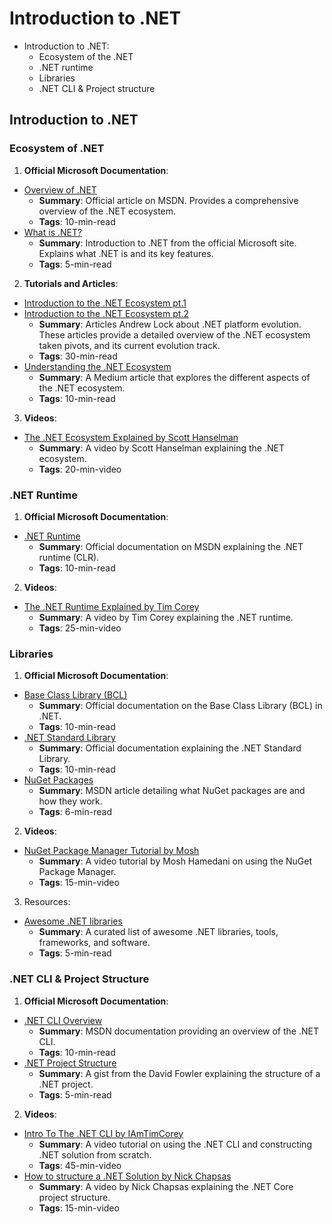 # Introduction to .NET

- Introduction to .NET:
    - Ecosystem of the .NET
    - .NET runtime
    - Libraries
    - .NET CLI & Project structure

## Introduction to .NET

### Ecosystem of .NET

1. **Official Microsoft Documentation**:

- [Overview of .NET](https://docs.microsoft.com/en-us/dotnet/core/introduction)
    - **Summary**: Official article on MSDN. Provides a comprehensive overview of the .NET ecosystem.
    - **Tags**: 10-min-read
- [What is .NET?](https://dotnet.microsoft.com/learn/dotnet/what-is-dotnet)
    - **Summary**: Introduction to .NET from the official Microsoft site. Explains what .NET is and its key features.
    - **Tags**: 5-min-read

2. **Tutorials and Articles**:

- [Introduction to the .NET Ecosystem pt.1](https://andrewlock.net/understanding-the-dotnet-ecosystem-the-evolution-of-dotnet-into-dotnet-7/)
- [Introduction to the .NET Ecosystem pt.2](https://andrewlock.net/understanding-the-dotnet-ecosystem-the-introduction-of-dotnet-standard/)
    - **Summary**: Articles Andrew Lock about .NET platform evolution. These articles provide a detailed overview of
      the .NET ecosystem taken pivots, and its current evolution track.
    - **Tags**: 30-min-read
- [Understanding the .NET Ecosystem](https://medium.com/quick-code/understanding-the-net-ecosystem-f60f571e1152)
    - **Summary**: A Medium article that explores the different aspects of the .NET ecosystem.
    - **Tags**: 10-min-read

3. **Videos**:

- [The .NET Ecosystem Explained by Scott Hanselman](https://www.youtube.com/watch?v=bEfBfBQq7EE)
    - **Summary**: A video by Scott Hanselman explaining the .NET ecosystem.
    - **Tags**: 20-min-video

### .NET Runtime

1. **Official Microsoft Documentation**:

- [.NET Runtime](https://learn.microsoft.com/en-us/dotnet/standard/clr)
    - **Summary**: Official documentation on MSDN explaining the .NET runtime (CLR).
    - **Tags**: 10-min-read

2. **Videos**:

- [The .NET Runtime Explained by Tim Corey](https://www.youtube.com/watch?v=4olO9UjRiww)
    - **Summary**: A video by Tim Corey explaining the .NET runtime.
    - **Tags**: 25-min-video

### Libraries

1. **Official Microsoft Documentation**:

- [Base Class Library (BCL)](https://learn.microsoft.com/en-us/dotnet/standard/class-library-overview)
    - **Summary**: Official documentation on the Base Class Library (BCL) in .NET.
    - **Tags**: 10-min-read
- [.NET Standard Library](https://docs.microsoft.com/en-us/dotnet/standard/net-standard)
    - **Summary**: Official documentation explaining the .NET Standard Library.
    - **Tags**: 10-min-read
- [NuGet Packages](https://docs.microsoft.com/en-us/nuget/what-is-nuget)
    - **Summary**: MSDN article detailing what NuGet packages are and how they work.
    - **Tags**: 6-min-read

2. **Videos**:

- [NuGet Package Manager Tutorial by Mosh](https://www.youtube.com/watch?v=RQW2kn6hfeA)
    - **Summary**: A video tutorial by Mosh Hamedani on using the NuGet Package Manager.
    - **Tags**: 15-min-video

3. Resources:

- [Awesome .NET libraries](https://github.com/quozd/awesome-dotnet)
    - **Summary**: A curated list of awesome .NET libraries, tools, frameworks, and software.
    - **Tags**: 5-min-read

### .NET CLI & Project Structure

1. **Official Microsoft Documentation**:

- [.NET CLI Overview](https://docs.microsoft.com/en-us/dotnet/core/tools/)
    - **Summary**: MSDN documentation providing an overview of the .NET CLI.
    - **Tags**: 10-min-read
- [.NET Project Structure](https://gist.github.com/davidfowl/ed7564297c61fe9ab814)
    - **Summary**: A gist from the David Fowler explaining the structure of a .NET project.
    - **Tags**: 5-min-read

2. **Videos**:

- [Intro To The .NET CLI by IAmTimCorey](https://www.youtube.com/watch?v=RQLzp2Z8-BE)
    - **Summary**: A video tutorial on using the .NET CLI and constructing .NET solution from scratch.
    - **Tags**: 45-min-video
- [How to structure a .NET Solution by Nick Chapsas](https://www.youtube.com/watch?v=YiVqwoFMieg)
    - **Summary**: A video by Nick Chapsas explaining the .NET Core project structure.
    - **Tags**: 15-min-video
